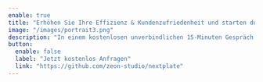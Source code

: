 ```yaml
---
enable: true
title: "Erhöhen Sie Ihre Effizienz & Kundenzufriedenheit und starten durch mit unserem Service <span style='color: #016D5D;'>Enklar.</span><span style='color: #FF5733;'>Therm</span>"
image: "/images/portrait3.png"
description: "In einem kostenlosen unverbindlichen 15-Minuten Gespräch freuen wir uns Ihnen alle Vorteile unseres Services näherzubringen."
button:
  enable: false
  label: "Jetzt kostenlos Anfragen"
  link: "https://github.com/zeon-studio/nextplate"
---
```

